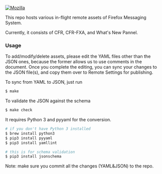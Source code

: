 [![Mozilla](https://circleci.com/gh/mozilla/messaging-system-inflight-assets.svg?style=svg)](https://circleci.com/gh/mozilla/messaging-system-inflight-assets)

This repo hosts various in-flight remote assets of Firefox Messaging System.

Currently, it consists of CFR, CFR-FXA, and What's New Pannel.

### Usage

To add/modify/delete assets, please edit the YAML files other than the JSON ones, because the former allows us to use comments in the document. Once you complete the editing, you can sync your changes to the JSON file(s), and copy them over to Remote Settings for publishing.

To sync from YAML to JSON, just run

```sh
$ make
```

To validate the JSON against the schema

```sh
$ make check
```

It requires Python 3 and pyyaml for the conversion.

```sh
# if you don't have Python 3 installed
$ brew install python3
$ pip3 install pyyaml
$ pip3 install yamllint

# this is for schema validation
$ pip3 install jsonschema
```

Note: make sure you commit all the changes (YAML&JSON) to the repo.
